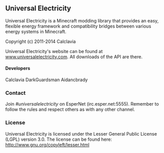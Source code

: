 ## Universal Electricity
Universal Electricity is a Minecraft modding library that provides an easy, flexible energy framework and compatibility bridges between various energy systems in Minecraft.

Copyright (c) 2011-2014 Calclavia

Universal Electricity's website can be found at www.universalelectricity.com. All downloads of the API are there.

#### Developers
Calclavia
DarkGuardsman
Aidancbrady

### Contact
Join *#universalelectricity* on EsperNet (irc.esper.net:5555). Remember to follow the rules and respect others as with any other channel.

### License
Universal Electricity is licensed under the Lesser General Public License (LGPL) version 3.0. The license can be found here:
http://www.gnu.org/copyleft/lesser.html
